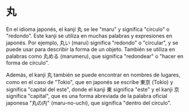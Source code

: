 # 丸

En el idioma japonés, el kanji 丸 se lee "maru" y significa "círculo" o "redondo". Este kanji se utiliza en muchas palabras y expresiones en japonés. Por ejemplo, 丸い (marui) significa "redondo" o "circular", y se puede usar para describir la forma de un objeto. También se utiliza en palabras como 丸める (marumeru), que significa "redondear" o "hacer en forma de círculo".

Además, el kanji 丸 también se puede encontrar en nombres de lugares, como en el caso de "Tokio", que en japonés se escribe 東京 (Tokio) y significa "capital del este", donde el kanji 東 significa "este" y el kanji 京 significa "capital", que es una forma abreviada de la palabra oficial japonesa "丸の内" (maru-no-uchi), que significa "dentro del círculo".
